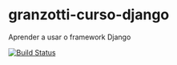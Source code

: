 # granzotti-curso-django
Aprender a usar o framework Django

[![Build Status](https://travis-ci.com/GiovanniGranzotti/granzotti-curso-django.svg?branch=main)](https://travis-ci.com/GiovanniGranzotti/granzotti-curso-django)
